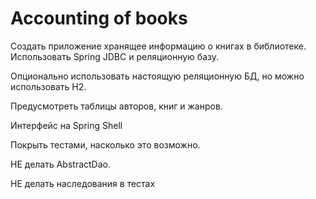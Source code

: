 # Accounting of books

Создать приложение хранящее информацию о книгах в библиотеке.
Использовать Spring JDBC и реляционную базу.

Опционально использовать настоящую реляционную БД, но можно использовать H2.

Предусмотреть таблицы авторов, книг и жанров.

Интерфейс на Spring Shell

Покрыть тестами, насколько это возможно.

НЕ делать AbstractDao.

НЕ делать наследования в тестах 
